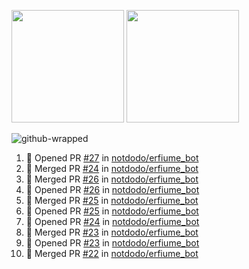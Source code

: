 <a href="https://github.com/notdodo"><img src="https://github-readme-stats.vercel.app/api?username=notdodo&count_private=true&theme=dark" height="180" /></a> <a href="https://github.com/notdodo"><img src="https://github-readme-stats.vercel.app/api/top-langs/?username=notdodo&langs_count=8&theme=dark&hide=tex,java,html,css&layout=compact" height="180" /></a>

![github-wrapped](https://github.com/notdodo/notdodo/assets/6991986/fb310ed4-7b6b-48dd-a447-4c85e6000edb)

<!--START_SECTION:activity-->
1. 💪 Opened PR [#27](https://github.com/notdodo/erfiume_bot/pull/27) in [notdodo/erfiume_bot](https://github.com/notdodo/erfiume_bot)
2. 🎉 Merged PR [#24](https://github.com/notdodo/erfiume_bot/pull/24) in [notdodo/erfiume_bot](https://github.com/notdodo/erfiume_bot)
3. 🎉 Merged PR [#26](https://github.com/notdodo/erfiume_bot/pull/26) in [notdodo/erfiume_bot](https://github.com/notdodo/erfiume_bot)
4. 💪 Opened PR [#26](https://github.com/notdodo/erfiume_bot/pull/26) in [notdodo/erfiume_bot](https://github.com/notdodo/erfiume_bot)
5. 🎉 Merged PR [#25](https://github.com/notdodo/erfiume_bot/pull/25) in [notdodo/erfiume_bot](https://github.com/notdodo/erfiume_bot)
6. 💪 Opened PR [#25](https://github.com/notdodo/erfiume_bot/pull/25) in [notdodo/erfiume_bot](https://github.com/notdodo/erfiume_bot)
7. 💪 Opened PR [#24](https://github.com/notdodo/erfiume_bot/pull/24) in [notdodo/erfiume_bot](https://github.com/notdodo/erfiume_bot)
8. 🎉 Merged PR [#23](https://github.com/notdodo/erfiume_bot/pull/23) in [notdodo/erfiume_bot](https://github.com/notdodo/erfiume_bot)
9. 💪 Opened PR [#23](https://github.com/notdodo/erfiume_bot/pull/23) in [notdodo/erfiume_bot](https://github.com/notdodo/erfiume_bot)
10. 🎉 Merged PR [#22](https://github.com/notdodo/erfiume_bot/pull/22) in [notdodo/erfiume_bot](https://github.com/notdodo/erfiume_bot)
<!--END_SECTION:activity-->
